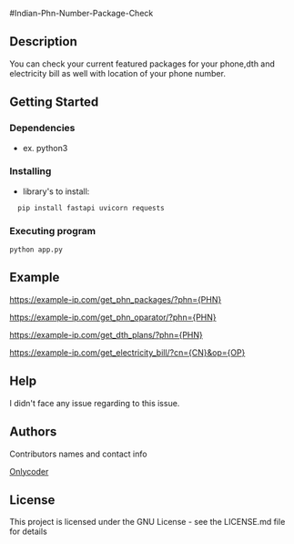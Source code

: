 

#Indian-Phn-Number-Package-Check

## Description

You can check your current featured packages for your phone,dth and electricity bill as well with location of your phone number.  


## Getting Started

### Dependencies
* ex. python3

### Installing
* library's to install:
```
  pip install fastapi uvicorn requests
```

### Executing program

```
python app.py
```

## Example
https://example-ip.com/get_phn_packages/?phn={PHN}<br/>

https://example-ip.com/get_phn_oparator/?phn={PHN}<br/>

https://example-ip.com/get_dth_plans/?phn={PHN}<br/>

https://example-ip.com/get_electricity_bill/?cn={CN}&op={OP}

## Help
I didn't face any issue regarding to this issue. 

## Authors

Contributors names and contact info

[Onlycoder](https://www.linkedin.com/in/aungkon-malakar)



## License

This project is licensed under the GNU License - see the LICENSE.md file for details

